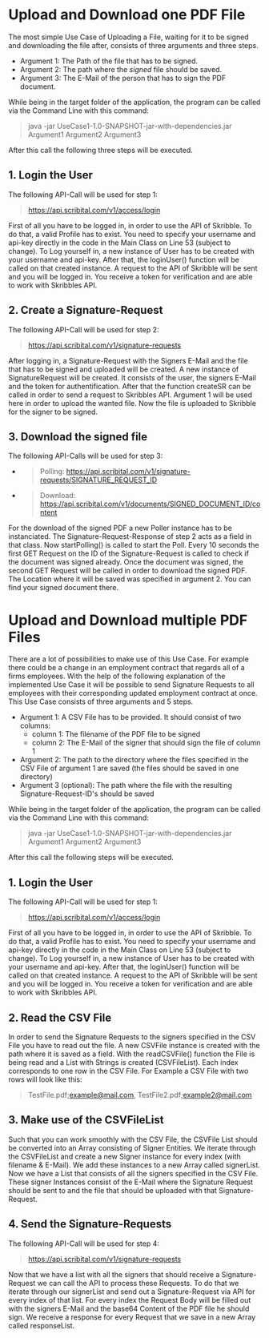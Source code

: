 # Upload and Download **one** PDF File

The most simple Use Case of Uploading a File, waiting for it to be signed and downloading the file after, consists of three arguments and three steps.
- Argument 1: The Path of the file that has to be signed.
- Argument 2: The path where the *signed* file should be saved.
- Argument 3: The E-Mail of the person that has to sign the PDF document.

While being in the target folder of the application, the program can be called via the Command Line with this command:

>java -jar UseCase1-1.0-SNAPSHOT-jar-with-dependencies.jar Argument1 Argument2 Argument3

After this call the following three steps will be executed.

## 1. Login the User

The following API-Call will be used for step 1:
> https://api.scribital.com/v1/access/login

First of all you have to be logged in, in order to use the API of Skribble. To do that, a valid Profile has to exist.
You need to specify your username and api-key directly in the code in the Main Class on Line 53 (subject to change).
To Log yourself in, a new instance of User has to be created with your username and api-key. After that, the loginUser() function will be called on that created instance. A request to the API of Skribble will be sent and you will be logged in. You receive a token for verification and are able to work with Skribbles API.


## 2. Create a Signature-Request

The following API-Call will be used for step 2:
> https://api.scribital.com/v1/signature-requests

After logging in, a Signature-Request with the Signers E-Mail and the file that has to be signed and uploaded will be created.
A new instance of SignatureRequest will be created. It consists of the user, the signers E-Mail and the token for authentification.
After that the function createSR can be called in order to send a request to Skribbles API. Argument 1 will be used here in order to upload the wanted file.
Now the file is uploaded to Skribble for the signer to be signed.


## 3. Download the signed file

The following API-Calls will be used for step 3:
- > Polling: https://api.scribital.com/v1/signature-requests/SIGNATURE_REQUEST_ID
- > Download: https://api.scribital.com/v1/documents/SIGNED_DOCUMENT_ID/content

For the download of the signed PDF a new Poller instance has to be instanciated. The Signature-Request-Response of step 2 acts as a field in that class.
Now startPolling() is called to start the Poll. Every 10 seconds the first GET Request on the ID of the Signature-Request is called to check if the document was signed already.
Once the document was signed, the second GET Request will be called in order to download the signed PDF. The Location where it will be saved was specified in argument 2. You can find your signed document there.




# Upload and Download **multiple** PDF Files

There are a lot of possibilities to make use of this Use Case. For example there could be a change in an employment contract that regards all of a firms employees.
With the help of the following explanation of the implemented Use Case it will be possible to send Signature Requests to all employees with their corresponding updated employment contract at once. 
This Use Case consists of three arguments and 5 steps.
- Argument 1: A CSV File has to be provided. It should consist of two columns: 
  - column 1: The filename of the PDF file to be signed
  - column 2: The E-Mail of the signer that should sign the file of column 1
- Argument 2: The path to the directory where the files specified in the CSV File of argument 1  are saved (the files should be saved in one directory)
- Argument 3 (optional): The path where the file with the resulting Signature-Request-ID's should be saved

While being in the target folder of the application, the program can be called via the Command Line with this command:

>java -jar UseCase1-1.0-SNAPSHOT-jar-with-dependencies.jar Argument1 Argument2 Argument3

After this call the following steps will be executed.


## 1. Login the User

The following API-Call will be used for step 1:
> https://api.scribital.com/v1/access/login

First of all you have to be logged in, in order to use the API of Skribble. To do that, a valid Profile has to exist.
You need to specify your username and api-key directly in the code in the Main Class on Line 53 (subject to change).
To Log yourself in, a new instance of User has to be created with your username and api-key. After that, the loginUser() function will be called on that created instance. A request to the API of Skribble will be sent and you will be logged in. You receive a token for verification and are able to work with Skribbles API.


## 2. Read the CSV File

In order to send the Signature Requests to the signers specified in the CSV File you have to read out the file.
A new CSVFile instance is created with the path where it is saved as a field. With the readCSVFile() function the File is being read and a List with Strings is created (CSVFileList). Each index corresponds to one row in the CSV File. For Example a CSV File with two rows will look like this:
>TestFile.pdf;example@mail.com, TestFile2.pdf;example2@mail.com


## 3. Make use of the CSVFileList

Such that you can work smoothly with the CSV File, the CSVFile List should be converted into an Array consisting of Signer Entities.
We iterate through the CSVFileList and create a new Signer instance for every index (with filename & E-Mail). We add these instances to a new Array called signerList.
Now we have a List that consists of all the signers specified in the CSV File. These signer Instances consist of the E-Mail where the Signature Request should be sent to and the file that should be uploaded with that Signature-Request.

## 4. Send the Signature-Requests

The following API-Call will be used for step 4:
> https://api.scribital.com/v1/signature-requests

Now that we have a list with all the signers that should receive a Signature-Request we can call the API to process these Requests.
To do that we iterate through our signerList and send out a Signature-Request via API for every index of that list. For every index the Request Body will be filled out with the signers E-Mail and the base64 Content of the PDF file he should sign. We receive a response for every Request that we save in a new Array called responseList.
